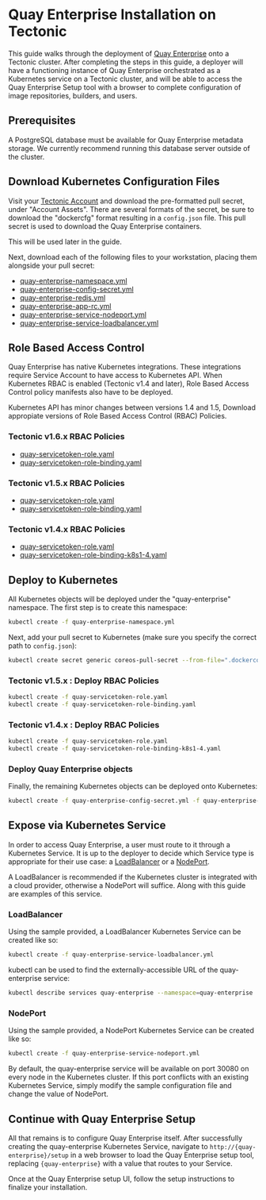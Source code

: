 # Quay Enterprise Installation on Tectonic

This guide walks through the deployment of [Quay Enterprise][quay-enterprise-tour] onto a Tectonic cluster.
After completing the steps in this guide, a deployer will have a functioning instance of Quay Enterprise orchestrated as a Kubernetes service on a Tectonic cluster, and will be able to access the Quay Enterprise Setup tool with a browser to complete configuration of image repositories, builders, and users.

[quay-enterprise-tour]: https://quay.io/tour/enterprise

## Prerequisites

A PostgreSQL database must be available for Quay Enterprise metadata storage.
We currently recommend running this database server outside of the cluster.

## Download Kubernetes Configuration Files

Visit your [Tectonic Account][tectonic-account] and download the pre-formatted pull secret, under "Account Assets". There are several formats of the secret, be sure to download the "dockercfg" format resulting in a `config.json` file. This pull secret is used to download the Quay Enterprise containers.

This will be used later in the guide.

[tectonic-account]: https://account.tectonic.com

Next, download each of the following files to your workstation, placing them alongside your pull secret:

- [quay-enterprise-namespace.yml](files/quay-enterprise-namespace.yml)
- [quay-enterprise-config-secret.yml](files/quay-enterprise-config-secret.yml)
- [quay-enterprise-redis.yml](files/quay-enterprise-redis.yml)
- [quay-enterprise-app-rc.yml](files/quay-enterprise-app-rc.yml)
- [quay-enterprise-service-nodeport.yml](files/quay-enterprise-service-nodeport.yml)
- [quay-enterprise-service-loadbalancer.yml](files/quay-enterprise-service-loadbalancer.yml)

## Role Based Access Control

Quay Enterprise has native Kubernetes integrations. These integrations require Service Account to have access to Kubernetes API. When Kubernetes RBAC is enabled (Tectonic  v1.4 and later), Role Based Access Control policy manifests also have to be deployed.

Kubernetes API has minor changes between versions 1.4 and 1.5, Download appropiate versions of Role Based Access Control (RBAC) Policies.

### Tectonic v1.6.x RBAC Policies 

- [quay-servicetoken-role.yaml](files/quay-servicetoken-role-k8s1-6.yaml)
- [quay-servicetoken-role-binding.yaml](files/quay-servicetoken-role-binding-k8s1-6.yaml)

### Tectonic v1.5.x RBAC Policies 

- [quay-servicetoken-role.yaml](files/quay-servicetoken-role.yaml)
- [quay-servicetoken-role-binding.yaml](files/quay-servicetoken-role-binding.yaml)

### Tectonic v1.4.x RBAC Policies

- [quay-servicetoken-role.yaml](files/quay-servicetoken-role.yaml)
- [quay-servicetoken-role-binding-k8s1-4.yaml](files/quay-servicetoken-role-binding-k8s1-4.yaml)

## Deploy to Kubernetes

All Kubernetes objects will be deployed under the "quay-enterprise" namespace.
The first step is to create this namespace:

```sh
kubectl create -f quay-enterprise-namespace.yml
```

Next, add your pull secret to Kubernetes (make sure you specify the correct path to `config.json`):

```sh
kubectl create secret generic coreos-pull-secret --from-file=".dockerconfigjson=config.json" --type='kubernetes.io/dockerconfigjson' --namespace=quay-enterprise
```

### Tectonic v1.5.x : Deploy RBAC Policies

```sh
kubectl create -f quay-servicetoken-role.yaml
kubectl create -f quay-servicetoken-role-binding.yaml
```

### Tectonic v1.4.x : Deploy RBAC Policies

```sh
kubectl create -f quay-servicetoken-role.yaml
kubectl create -f quay-servicetoken-role-binding-k8s1-4.yaml
```

### Deploy Quay Enterprise objects

Finally, the remaining Kubernetes objects can be deployed onto Kubernetes:

```sh
kubectl create -f quay-enterprise-config-secret.yml -f quay-enterprise-redis.yml -f quay-enterprise-app-rc.yml
```

## Expose via Kubernetes Service

In order to access Quay Enterprise, a user must route to it through a Kubernetes Service.
It is up to the deployer to decide which Service type is appropriate for their use case: a [LoadBalancer](http://kubernetes.io/docs/user-guide/services/#type-loadbalancer) or a [NodePort](http://kubernetes.io/docs/user-guide/services/#type-nodeport).

A LoadBalancer is recommended if the Kubernetes cluster is integrated with a cloud provider, otherwise a NodePort will suffice.
Along with this guide are examples of this service.

### LoadBalancer

Using the sample provided, a LoadBalancer Kubernetes Service can be created like so:

```sh
kubectl create -f quay-enterprise-service-loadbalancer.yml
```

kubectl can be used to find the externally-accessible URL of the quay-enterprise service:

```sh
kubectl describe services quay-enterprise --namespace=quay-enterprise
```

### NodePort

Using the sample provided, a NodePort Kubernetes Service can be created like so:

```sh
kubectl create -f quay-enterprise-service-nodeport.yml
```

By default, the quay-enterprise service will be available on port 30080 on every node in the Kubernetes cluster.
If this port conflicts with an existing Kubernetes Service, simply modify the sample configuration file and change the value of NodePort.

## Continue with Quay Enterprise Setup

All that remains is to configure Quay Enterprise itself.
After successfully creating the quay-enterprise Kubernetes Service, navigate to `http://{quay-enterprise}/setup` in a web browser to load the Quay Enterprise setup tool, replacing `{quay-enterprise}` with a value that routes to your Service.

Once at the Quay Enterprise setup UI, follow the setup instructions to finalize your installation.
